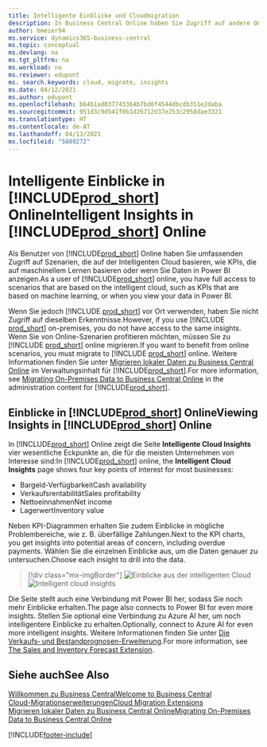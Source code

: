 ```yaml
---
title: Intelligente Einblicke und Cloudmigration
description: In Business Central Online haben Sie Zugriff auf andere Onlinedienste und erhalten intelligente Einblicke, die beispielsweise auf Azure AI basieren. Lesen Sie weiter, wenn Sie eine Migration von lokal in die Cloud in Betracht ziehen.
author: bmeier94
ms.service: dynamics365-business-central
ms.topic: conceptual
ms.devlang: na
ms.tgt_pltfrm: na
ms.workload: na
ms.reviewer: edupont
ms. search.keywords: cloud, migrate, insights
ms.date: 04/12/2021
ms.author: edupont
ms.openlocfilehash: b64b1ad037743364b7bd0f4544dbcdb351e2daba
ms.sourcegitcommit: 951d3c9d541f0b1d26712d37e253c2958dae3321
ms.translationtype: HT
ms.contentlocale: de-AT
ms.lasthandoff: 04/13/2021
ms.locfileid: "5889272"
---
```

# <a name="intelligent-insights-in-prod_short-online"></a><span data-ttu-id="d7ee3-104">Intelligente Einblicke in [!INCLUDE[prod_short](includes/prod_short.md)] Online</span><span class="sxs-lookup"><span data-stu-id="d7ee3-104">Intelligent Insights in [!INCLUDE[prod_short](includes/prod_short.md)] Online</span></span>

<span data-ttu-id="d7ee3-105">Als Benutzer von [!INCLUDE[prod_short](includes/prod_short.md)] Online haben Sie umfassenden Zugriff auf Szenarien, die auf der Intelligenten Cloud basieren, wie KPIs, die auf maschinellem Lernen basieren oder wenn Sie Daten in Power BI anzeigen.</span><span class="sxs-lookup"><span data-stu-id="d7ee3-105">As a user of [!INCLUDE[prod_short](includes/prod_short.md)] online, you have full access to scenarios that are based on the intelligent cloud, such as KPIs that are based on machine learning, or when you view your data in Power BI.</span></span>  

<span data-ttu-id="d7ee3-106">Wenn Sie jedoch [!INCLUDE [prod_short](includes/prod_short.md)] vor Ort verwenden, haben Sie nicht Zugriff auf dieselben Erkenntnisse.</span><span class="sxs-lookup"><span data-stu-id="d7ee3-106">However, if you use [!INCLUDE [prod_short](includes/prod_short.md)] on-premises, you do not have access to the same insights.</span></span> <span data-ttu-id="d7ee3-107">Wenn Sie von Online-Szenarien profitieren möchten, müssen Sie zu [!INCLUDE [prod_short](includes/prod_short.md)] online migrieren.</span><span class="sxs-lookup"><span data-stu-id="d7ee3-107">If you want to benefit from online scenarios, you must migrate to [!INCLUDE [prod_short](includes/prod_short.md)] online.</span></span> <span data-ttu-id="d7ee3-108">Weitere Informationen finden Sie unter [Migrieren lokaler Daten zu Business Central Online](/dynamics365/business-central/dev-itpro/administration/migrate-data) im Verwaltungsinhalt für [!INCLUDE[prod_short](includes/prod_short.md)].</span><span class="sxs-lookup"><span data-stu-id="d7ee3-108">For more information, see [Migrating On-Premises Data to Business Central Online](/dynamics365/business-central/dev-itpro/administration/migrate-data) in the administration content for [!INCLUDE[prod_short](includes/prod_short.md)].</span></span>  

## <a name="viewing-insights-in-prod_short-online"></a><span data-ttu-id="d7ee3-109">Einblicke in [!INCLUDE[prod_short](includes/prod_short.md)] Online</span><span class="sxs-lookup"><span data-stu-id="d7ee3-109">Viewing Insights in [!INCLUDE[prod_short](includes/prod_short.md)] Online</span></span>

<span data-ttu-id="d7ee3-110">In [!INCLUDE[prod_short](includes/prod_short.md)] Online zeigt die Seite **Intelligente Cloud Insights** vier wesentliche Eckpunkte an, die für die meisten Unternehmen von Interesse sind:</span><span class="sxs-lookup"><span data-stu-id="d7ee3-110">In [!INCLUDE[prod_short](includes/prod_short.md)] online, the **Intelligent Cloud Insights** page shows four key points of interest for most businesses:</span></span>

- <span data-ttu-id="d7ee3-111">Bargeld-Verfügbarkeit</span><span class="sxs-lookup"><span data-stu-id="d7ee3-111">Cash availability</span></span>
- <span data-ttu-id="d7ee3-112">Verkaufsrentabilität</span><span class="sxs-lookup"><span data-stu-id="d7ee3-112">Sales profitability</span></span>
- <span data-ttu-id="d7ee3-113">Nettoeinnahmen</span><span class="sxs-lookup"><span data-stu-id="d7ee3-113">Net income</span></span>
- <span data-ttu-id="d7ee3-114">Lagerwert</span><span class="sxs-lookup"><span data-stu-id="d7ee3-114">Inventory value</span></span>

<span data-ttu-id="d7ee3-115">Neben KPI-Diagrammen erhalten Sie zudem Einblicke in mögliche Problembereiche, wie z. B. überfällige Zahlungen.</span><span class="sxs-lookup"><span data-stu-id="d7ee3-115">Next to the KPI charts, you get insights into potential areas of concern, including overdue payments.</span></span> <span data-ttu-id="d7ee3-116">Wählen Sie die einzelnen Einblicke aus, um die Daten genauer zu untersuchen.</span><span class="sxs-lookup"><span data-stu-id="d7ee3-116">Choose each insight to drill into the data.</span></span>  

> [!div class="mx-imgBorder"]
> <span data-ttu-id="d7ee3-117">![Einblicke aus der intelligenten Cloud](media/across-intelligent-cloud/intelligentcloudApril19.png "Zeigt die Seite „Einblicke aus der intelligenten Cloud“ in Business Central Online an")</span><span class="sxs-lookup"><span data-stu-id="d7ee3-117">![Intelligent cloud insights](media/across-intelligent-cloud/intelligentcloudApril19.png "Shows the Intelligent Cloud Insights page in Business Central online")</span></span>

<span data-ttu-id="d7ee3-118">Die Seite stellt auch eine Verbindung mit Power BI her, sodass Sie noch mehr Einblicke erhalten.</span><span class="sxs-lookup"><span data-stu-id="d7ee3-118">The page also connects to Power BI for even more insights.</span></span> <span data-ttu-id="d7ee3-119">Stellen Sie optional eine Verbindung zu Azure AI her, um noch intelligentere Einblicke zu erhalten.</span><span class="sxs-lookup"><span data-stu-id="d7ee3-119">Optionally, connect to Azure AI for even more intelligent insights.</span></span> <span data-ttu-id="d7ee3-120">Weitere Informationen finden Sie unter [Die Verkaufs‑ und Bestandprognosen-Erweiterung](ui-extensions-sales-forecast.md).</span><span class="sxs-lookup"><span data-stu-id="d7ee3-120">For more information, see [The Sales and Inventory Forecast Extension](ui-extensions-sales-forecast.md).</span></span>  

## <a name="see-also"></a><span data-ttu-id="d7ee3-121">Siehe auch</span><span class="sxs-lookup"><span data-stu-id="d7ee3-121">See Also</span></span>

[<span data-ttu-id="d7ee3-122">Willkommen zu Business Central</span><span class="sxs-lookup"><span data-stu-id="d7ee3-122">Welcome to Business Central</span></span>](index.md)  
[<span data-ttu-id="d7ee3-123">Cloud-Migrationserweiterungen</span><span class="sxs-lookup"><span data-stu-id="d7ee3-123">Cloud Migration Extensions</span></span>](ui-extensions-data-replication.md)  
[<span data-ttu-id="d7ee3-124">Migrieren lokaler Daten zu Business Central Online</span><span class="sxs-lookup"><span data-stu-id="d7ee3-124">Migrating On-Premises Data to Business Central Online</span></span>](/dynamics365/business-central/dev-itpro/administration/migrate-data)  

[!INCLUDE[footer-include](includes/footer-banner.md)]